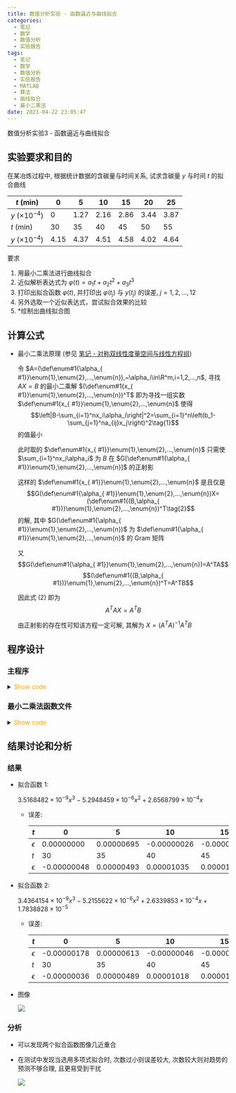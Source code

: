 ```yaml
---
title: 数值分析实验 - 函数逼近与曲线拟合
categories:
  - 笔记
  - 数学
  - 数值分析
  - 实验报告
tags:
  - 笔记
  - 数学
  - 数值分析
  - 实验报告
  - MATLAB
  - 算法
  - 曲线拟合
  - 最小二乘法
date: 2021-04-22 23:05:47
---
```


数值分析实验3 - 函数逼近与曲线拟合

<!-- more -->

## 实验要求和目的

在某冶炼过程中, 根据统计数据的含碳量与时间关系, 试求含碳量 $y$ 与时间 $t$ 的拟合曲线

| $t~(\text{min})$     | 0    | 5    | 10   | 15   | 20   | 25   |
| -------------------- | ---- | ---- | ---- | ---- | ---- | ---- |
| $y~(\times 10^{-4})$ | 0    | 1.27 | 2.16 | 2.86 | 3.44 | 3.87 |
| $t~(\text{min})$     | 30   | 35   | 40   | 45   | 50   | 55   |
| $y~(\times 10^{-4})$ | 4.15 | 4.37 | 4.51 | 4.58 | 4.02 | 4.64 |

要求

1. 用最小二乘法进行曲线拟合
1. 近似解析表达式为 $\varphi(t)=a_1t+a_2t^2+a_3t^3$
1. 打印出拟合函数 $\varphi(t)$, 并打印出 $\varphi(t_j)$ 与 $y(t_j)$ 的误差, $j=1,2,...,12$
1. 另外选取一个近似表达式，尝试拟合效果的比较
1. *绘制出曲线拟合图

## 计算公式

- 最小二乘法原理 (参见 [笔记 - 对称双线性度量空间与线性方程组](/article/symmetric-bilinear-metric-space-and-system-of-linear-equations/#最小二乘法))

  令 $A=(\def\enum#1{\alpha_{ #1}}\enum{1},\enum{2},...,\enum{n}),~\alpha_i\in\R^m,i=1,2,...,n$, 寻找 $AX=B$ 的最小二乘解 $(\def\enum#1{x_{ #1}}\enum{1},\enum{2},...,\enum{n})^T$ 即为寻找一组实数 $\def\enum#1{x_{ #1}}\enum{1},\enum{2},...,\enum{n}$ 使得
  $$\left|B-\sum_{i=1}^nx_i\alpha_i\right|^2=\sum_{i=1}^n\left(b_1-\sum_{j=1}^na_{ij}x_j\right)^2\tag{1}$$
  的值最小

  此时取的 $\def\enum#1{x_{ #1}}\enum{1},\enum{2},...,\enum{n}$ 只需使 $\sum_{i=1}^nx_i\alpha_i$ 为 $B$ 在 $G[\def\enum#1{\alpha_{ #1}}\enum{1},\enum{2},...,\enum{n}]$ 的正射影

  这样的 $\def\enum#1{x_{ #1}}\enum{1},\enum{2},...,\enum{n}$ 是且仅是
  $$G(\def\enum#1{\alpha_{ #1}}\enum{1},\enum{2},...,\enum{n})X=(\def\enum#1{(B,\alpha_{ #1})}\enum{1},\enum{2},...,\enum{n})^T\tag{2}$$
  的解, 其中 $G(\def\enum#1{\alpha_{ #1}}\enum{1},\enum{2},...,\enum{n})$ 为 $\def\enum#1{\alpha_{ #1}}\enum{1},\enum{2},...,\enum{n}$ 的 Gram 矩阵

  又
  $$G(\def\enum#1{\alpha_{ #1}}\enum{1},\enum{2},...,\enum{n})=A^TA$$
  $$(\def\enum#1{(B,\alpha_{ #1})}\enum{1},\enum{2},...,\enum{n})^T=A^TB$$

  因此式 $(2)$ 即为
  $$A^TAX=A^TB\tag{3}$$

  由正射影的存在性可知该方程一定可解, 其解为 $X=(A^TA)^{-1}A^TB$

## 程序设计

### 主程序

<details>
<summary><font color='orange'>Show code</font></summary>

```matlab main.m
% Exp.3

% @Author: Tifa
% @LastEditTime: 2021-04-22 23:05:47

% Data
data_x = 0:5:55;
data_y = [0, 1.27, 2.16, 2.86, 3.44, 3.87, 4.15, 4.37, 4.51, 4.58, 4.02, 4.64] * 1e-4;
plot_x = linspace(0, 60, 1000);

% Calculate $\varphi(t)$ and errors
syms x
f1 = lsmfit([x, x^2, x^3], data_x, data_y);
plot_y = subs(f1, plot_x);
err1 = data_y - subs(f1, data_x);
% Print function and errors
disp('function 1:')
vpa(f1, 8)
disp('error:')
fprintf('%.8f ', err1)
fprintf('\n\n')

% Calculate $\varphi_2(t)=b_0+b_1t+b_2t^2+b_3t^3$ and errors
f2 = poly2sym(polyfit(data_x, data_y, 3));
plot_y2 = subs(f2, plot_x);
err2 = data_y - subs(f2, data_x);
% Print function and errors
disp('function 2:')
vpa(f2, 8)
disp('error:')
fprintf('%.8f ', err2)
fprintf('\n\n')

% Plot two functions
subplot(1, 2, 1)
hold on
plot(data_x, data_y, 'k*')
plot(plot_x, plot_y, 'k')
title('Fig. 1')
xlabel('t/minutes')
legend('data', '{f_1}')
hold off

subplot(1, 2, 2)
hold on
plot(data_x, data_y, 'k*')
plot(plot_x, plot_y2, 'k')
title('Fig. 2')
xlabel('t/minutes')
legend('data', '{f_2}')
hold off
```

</details>

### 最小二乘法函数文件

<details>
<summary><font color='orange'>Show code</font></summary>

```matlab lsmfit.m
function output_function = lsmfit(input_functions, x, y)
    %lsmfit - Calculating linear least square method fit curve with given data
    %
    % Syntax: output_function = lsmfit(input_functions, x, y)

    % @Author: Tifa
    % @LastEditTime: 2021-04-22 23:05:47

    input_check(input_functions, x, y)

    len_x = length(x);
    len_funcs = length(input_functions);
    output_function = 0;

    X = zeros(len_x, len_funcs);

    for i = 1:len_funcs
        X(:, i) = subs(input_functions(i), x);
    end

    A = X' * X \ X' * y';

    for i = 1:len_funcs
        output_function = output_function + A(i) * input_functions(i);
    end

end

function input_check(input_functions, x, y)
    % Input check of Exp.2

    % @Author: Tifa
    % @LastEditTime: 2021-04-22 23:05:47

    if ~isvector(input_functions) ||~isvector(x) ||~isvector(y)
        error('All arguments should be vectors')
    end

    if ~isnumeric(x) ||~isnumeric(y)
        error('Input x and y should be numerals')
    end

    if ~isa(input_functions, 'sym')
        error('Input functions should be symbolic expressions')
    end

    if length(x) ~= length(y)
        error('The length of x and y should be equal')
    end

    var1 = symvar(input_functions(1));

    if length(var1) ~= 1
        error('All the input functions should be only one variant')
    end

    for now_func = input_functions(2:end)

        if symvar(now_func) ~= var1
            error('Variant in every input functions should be the same')
        end

    end

end
```

</details>

## 结果讨论和分析

### 结果

- 拟合函数 1:

  $3.5168482\times10^{-9}x^3 - 5.2948459\times10^{-6}x^2 + 2.6568799\times10^{-4}x$

  - 误差:

    | $t$        | 0           | 5          | 10          | 15          | 20          | 25          |
    | ---------- | ----------- | ---------- | ----------- | ----------- | ----------- | ----------- |
    | $\epsilon$ | 0.00000000  | 0.00000695 | -0.00000026 | -0.00000527 | -0.00000372 | -0.00000124 |
    | $t$        | 30          | 35         | 40          | 45          | 50          | 55          |
    | $\epsilon$ | -0.00000048 | 0.00000493 | 0.00001035  | 0.00001414  | -0.00004233 | 0.00001929  |
- 拟合函数 2:

  $3.4364154\times10^{-9}x^3 - 5.2155622\times10^{-6}x^2 + 2.6339853\times10^{-4}x + 1.7838828\times10^{-5}$

  - 误差:

    | $t$        | 0           | 5          | 10          | 15          | 20          | 25          |
    | ---------- | ----------- | ---------- | ----------- | ----------- | ----------- | ----------- |
    | $\epsilon$ | -0.00000178 | 0.00000613 | -0.00000046 | -0.00000513 | -0.00000345 | -0.00000100 |
    | $t$        | 30          | 35         | 40          | 45          | 50          | 55          |
    | $\epsilon$ | -0.00000036 | 0.00000489 | 0.00001018  | 0.00001393  | -0.00004244 | 0.00001950  |
- 图像

  ![](fig1.svg)

### 分析

- 可以发现两个拟合函数图像几近重合
- 在测试中发现当选用多项式拟合时, 次数过小则误差较大, 次数较大则对趋势的预测不够合理, 且更易受到干扰

  ![](fig2.svg)
